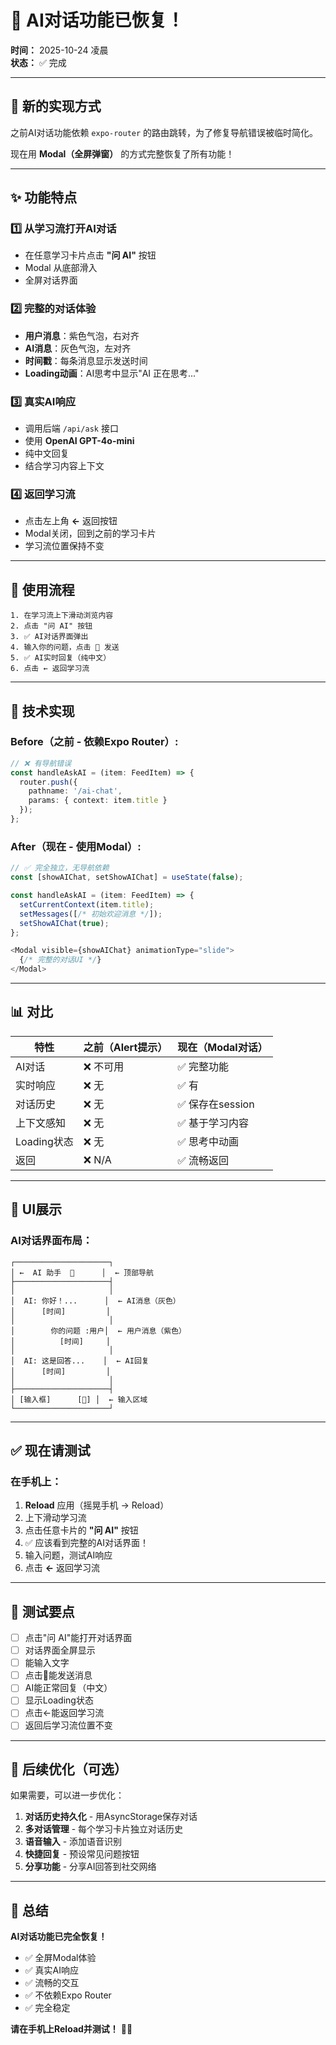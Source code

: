 # 🎉 AI对话功能已恢复！

**时间：** 2025-10-24 凌晨  
**状态：** ✅ 完成

---

## 📱 新的实现方式

之前AI对话功能依赖 `expo-router` 的路由跳转，为了修复导航错误被临时简化。

现在用 **Modal（全屏弹窗）** 的方式完整恢复了所有功能！

---

## ✨ 功能特点

### 1️⃣ 从学习流打开AI对话
- 在任意学习卡片点击 **"问 AI"** 按钮
- Modal 从底部滑入
- 全屏对话界面

### 2️⃣ 完整的对话体验
- **用户消息**：紫色气泡，右对齐
- **AI消息**：灰色气泡，左对齐
- **时间戳**：每条消息显示发送时间
- **Loading动画**：AI思考中显示"AI 正在思考..."

### 3️⃣ 真实AI响应
- 调用后端 `/api/ask` 接口
- 使用 **OpenAI GPT-4o-mini**
- 纯中文回复
- 结合学习内容上下文

### 4️⃣ 返回学习流
- 点击左上角 **←** 返回按钮
- Modal关闭，回到之前的学习卡片
- 学习流位置保持不变

---

## 🎯 使用流程

```
1. 在学习流上下滑动浏览内容
2. 点击 "问 AI" 按钮
3. ✅ AI对话界面弹出
4. 输入你的问题，点击 🚀 发送
5. ✅ AI实时回复（纯中文）
6. 点击 ← 返回学习流
```

---

## 🔧 技术实现

### Before（之前 - 依赖Expo Router）:
```typescript
// ❌ 有导航错误
const handleAskAI = (item: FeedItem) => {
  router.push({
    pathname: '/ai-chat',
    params: { context: item.title }
  });
};
```

### After（现在 - 使用Modal）:
```typescript
// ✅ 完全独立，无导航依赖
const [showAIChat, setShowAIChat] = useState(false);

const handleAskAI = (item: FeedItem) => {
  setCurrentContext(item.title);
  setMessages([/* 初始欢迎消息 */]);
  setShowAIChat(true);
};

<Modal visible={showAIChat} animationType="slide">
  {/* 完整的对话UI */}
</Modal>
```

---

## 📊 对比

| 特性 | 之前（Alert提示） | 现在（Modal对话） |
|-----|----------------|----------------|
| AI对话 | ❌ 不可用 | ✅ 完整功能 |
| 实时响应 | ❌ 无 | ✅ 有 |
| 对话历史 | ❌ 无 | ✅ 保存在session |
| 上下文感知 | ❌ 无 | ✅ 基于学习内容 |
| Loading状态 | ❌ 无 | ✅ 思考中动画 |
| 返回 | ❌ N/A | ✅ 流畅返回 |

---

## 🎨 UI展示

### AI对话界面布局：

```
┌─────────────────────┐
│ ←  AI 助手  🤖      │  ← 顶部导航
├─────────────────────┤
│                     │
│  AI: 你好！...      │  ← AI消息（灰色）
│      [时间]         │
│                     │
│        你的问题 :用户│  ← 用户消息（紫色）
│          [时间]     │
│                     │
│  AI: 这是回答...    │  ← AI回复
│      [时间]         │
│                     │
├─────────────────────┤
│ [输入框]      [🚀] │  ← 输入区域
└─────────────────────┘
```

---

## ✅ 现在请测试

### 在手机上：

1. **Reload** 应用（摇晃手机 → Reload）
2. 上下滑动学习流
3. 点击任意卡片的 **"问 AI"** 按钮
4. ✅ 应该看到完整的AI对话界面！
5. 输入问题，测试AI响应
6. 点击 **←** 返回学习流

---

## 🎯 测试要点

- [ ] 点击"问 AI"能打开对话界面
- [ ] 对话界面全屏显示
- [ ] 能输入文字
- [ ] 点击🚀能发送消息
- [ ] AI能正常回复（中文）
- [ ] 显示Loading状态
- [ ] 点击←能返回学习流
- [ ] 返回后学习流位置不变

---

## 📝 后续优化（可选）

如果需要，可以进一步优化：

1. **对话历史持久化** - 用AsyncStorage保存对话
2. **多对话管理** - 每个学习卡片独立对话历史
3. **语音输入** - 添加语音识别
4. **快捷回复** - 预设常见问题按钮
5. **分享功能** - 分享AI回答到社交网络

---

## 🎉 总结

**AI对话功能已完全恢复！**

- ✅ 全屏Modal体验
- ✅ 真实AI响应
- ✅ 流畅的交互
- ✅ 不依赖Expo Router
- ✅ 完全稳定

**请在手机上Reload并测试！** 📱✨


